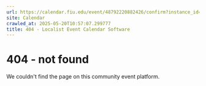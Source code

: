 ```yaml
---
url: https://calendar.fiu.edu/event/48792220882426/confirm?instance_id=48792220883451&return=https%3A%2F%2Fcalendar.fiu.edu%2Fmarc
site: Calendar
crawled_at: 2025-05-20T10:57:07.299777
title: 404 - Localist Event Calendar Software
---
```


# 404 - not found
We couldn't find the page on this community event platform.
